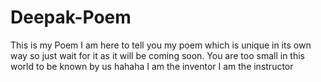 # Deepak-Poem
This is my Poem
I am here to tell you my poem
which is unique in its own way
so just wait for it as it will 
be coming soon.
You are too small in this world to be known by us
hahaha
I am the inventor
I am the instructor
